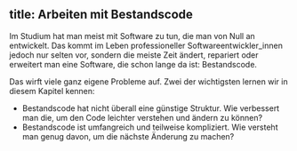 title: Arbeiten mit Bestandscode
---
Im Studium hat man meist mit Software zu tun, die man von Null an entwickelt.
Das kommt im Leben professioneller Softwareentwickler_innen jedoch nur selten vor,
sondern die meiste Zeit ändert, repariert oder erweitert man eine Software,
die schon lange da ist: Bestandscode.

Das wirft viele ganz eigene Probleme auf.
Zwei der wichtigsten lernen wir in diesem Kapitel kennen:

- Bestandscode hat nicht überall eine günstige Struktur.
  Wie verbessert man die, um den Code leichter verstehen und ändern zu können?
- Bestandscode ist umfangreich und teilweise kompliziert.
  Wie versteht man genug davon, um die nächste Änderung zu machen?
